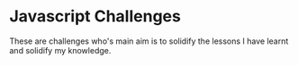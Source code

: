 # Javascript Challenges

<p>These are challenges who's main aim is to solidify the lessons I have learnt and solidify my knowledge.</p>
